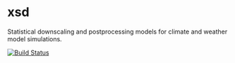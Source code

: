 # xsd
Statistical downscaling and postprocessing models for climate and weather
model simulations.

[![Build Status](https://dev.azure.com/jhamman1/jhamman1/_apis/build/status/jhamman.xsd?branchName=master)](https://dev.azure.com/jhamman1/jhamman1/_build/latest?definitionId=1&branchName=master)
